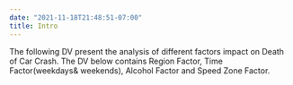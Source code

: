 ```yaml
---
date: "2021-11-18T21:48:51-07:00"
title: Intro
---
```


The following DV present the analysis of different factors impact on Death of Car Crash.
The DV below contains Region Factor, Time Factor(weekdays& weekends), Alcohol Factor and Speed Zone Factor.
